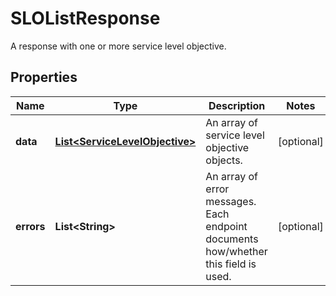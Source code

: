 

# SLOListResponse

A response with one or more service level objective.
## Properties

Name | Type | Description | Notes
------------ | ------------- | ------------- | -------------
**data** | [**List&lt;ServiceLevelObjective&gt;**](ServiceLevelObjective.md) | An array of service level objective objects. |  [optional]
**errors** | **List&lt;String&gt;** | An array of error messages. Each endpoint documents how/whether this field is used. |  [optional]



